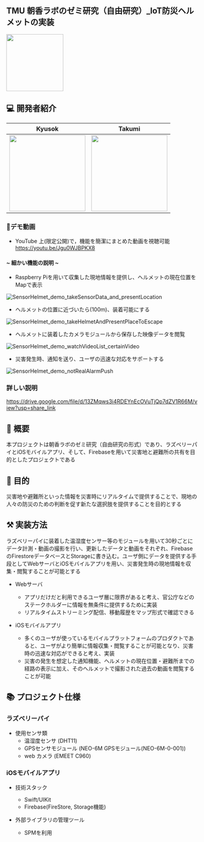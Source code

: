## TMU 朝香ラボのゼミ研究（自由研究）_IoT防災ヘルメットの実装

<img src="https://user-images.githubusercontent.com/89962765/227458410-631e8762-2d23-452a-9664-006371b29e2f.png" width="150" height="150"/>

## 💻 開発者紹介

|Kyusok|Takumi|
|:-:|:-:|
|<img src="https://avatars.githubusercontent.com/u/89962765?v=4" width="200">|<img src="https://avatars.githubusercontent.com/u/117294735?v=4" width="200">|


### 🎥デモ動画
- YouTube 上(限定公開)で，機能を簡潔にまとめた動画を視聴可能
  https://youtu.be/Jgu0WJBPKX8

#### ~ 細かい機能の説明 ~
- Raspberry Piを用いて収集した現地情報を提供し、ヘルメットの現在位置をMapで表示

![SensorHelmet_demo_takeSensorData_and_presentLocation](https://user-images.githubusercontent.com/89962765/227456583-0cb47d3f-cfc3-427e-85b2-5f9af4ef8698.gif)

- ヘルメットの位置に近づいたら(100m)、装着可能にする

![SensorHelmet_demo_takeHelmetAndPresentPlaceToEscape](https://user-images.githubusercontent.com/89962765/227457552-a540821b-e2c0-465f-b08e-189fa149479a.gif)

- ヘルメットに装着したカメラモジュールから保存した映像データを閲覧

![SensorHelmet_demo_watchVideoList_certainVideo](https://user-images.githubusercontent.com/89962765/227791354-328d15c8-9f11-44bd-bec6-e0dca8588dff.gif)

- 災害発生時、通知を送り、ユーザの迅速な対応をサポートする

![SensorHelmet_demo_notRealAlarmPush](https://user-images.githubusercontent.com/89962765/227791551-c95c11a4-c853-41e3-b0c6-92aef2f56f42.gif)

### 詳しい説明
https://drive.google.com/file/d/13ZMqws3i4RDEYnEcOVuTjQp7dZV1R66M/view?usp=share_link




## 📮 概要

本プロジェクトは朝香ラボのゼミ研究（自由研究の形式）であり、ラズベリーパイとiOSモバイルアプリ、そして、Firebaseを用いて災害地と避難所の共有を目的としたプロジェクトである

## 📌 目的

災害地や避難所といった情報を災害時にリアルタイムで提供することで、現地の人々の防災のための判断を促す新たな選択肢を提供することを目的とする

## ⚒ 実装方法

ラズベリーパイに装着した温湿度センサー等のモジュールを用いて30秒ごとにデータ計測・動画の撮影を行い、更新したデータと動画をそれぞれ、FirebaseのFirestoreデータベースとStorageに書き込む。ユーザ側にデータを提供する手段としてWebサーバとiOSモバイルアプリを用い、災害発生時の現地情報を収集・閲覧することが可能とする

* Webサーバ
  * アプリだけだと利用できるユーザ層に限界があると考え、官公庁などのステークホルダーに情報を無条件に提供するために実装
  * リアルタイムストリーミング配信、移動履歴をマップ形式で確認できる

* iOSモバイルアプリ
  * 多くのユーザが使っているモバイルプラットフォームのプロダクトであると、ユーザがより簡単に情報収集・閲覧することが可能となり、災害時の迅速な対応ができると考え、実装
  * 災害の発生を想定した通知機能、ヘルメットの現在位置・避難所までの経路の表示に加え、そのヘルメットで撮影された過去の動画を閲覧することが可能

## 📚 プロジェクト仕様
### ラズベリーパイ
* 使用センサ類
  * 温湿度センサ (DHT11)
  * GPSセンサモジュール (NEO-6M GPSモジュール(NEO-6M-0-001))
  * web カメラ (EMEET C960)
### iOSモバイルアプリ
* 技術スタック
  * Swift/UIKit
  * Firebase(FireStore, Storage機能)

* 外部ライブラリの管理ツール
  * SPMを利用
